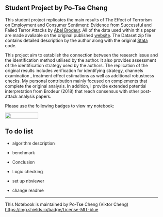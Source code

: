 ## Student Project by Po-Tse Cheng

This student project replicates the main results of The Effect of Terrorism on Employment and Consumer Sentiment: Evidence from Successful and Failed Terror Attacks by [Abel Brodeur](https://sites.google.com/site/abelbrodeur/). All of the data used within this paper are made avaliable on the original published [website](https://www.aeaweb.org/articles?id=10.1257/app.20160556). The Dataset zip file contains detailed description by the author along with the original [Stata](https://www.stata.com/) code.

This project aim to establish the connection between the research issue and the identification method utilised by the author. It also provides assessment of the identification strategy used by the authors. The replication of the original results includes verification for identifying strategy, channels examination , treatment effect estimations as well as additional robustness checks. My personal contribution mainly focused on complements that complete the original analysis. In addition, I provide extended potential interpretation from Brodeur (2018) that reach consensus with other post-attack analysis papers.

Please use the following badges to view my notebook:

<a href="https://nbviewer.jupyter.org/github/HumanCapitalAnalysis/microeconometrics-course-project-PoTseCheng/blob/master/Final_project.ipynb"
   target="_parent">
   <img align="center"
  src="https://raw.githubusercontent.com/jupyter/design/master/logos/Badges/nbviewer_badge.png"
      width="109" height="20">
</a>



## To do list


- algorithm description

- benchmark

- Conclusion

- Logic checking

- set up nbviewer

- change readme
---
This Notebook is maintained by Po-Tse Cheng (Viktor Cheng)  
https://img.shields.io/badge/License-MIT-blue
